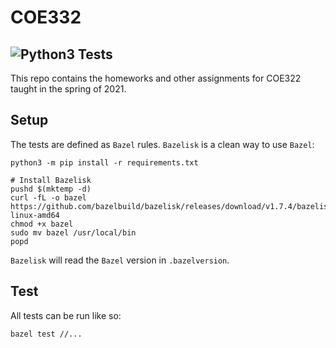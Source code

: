 # COE332
![Python3 Tests](https://github.com/alexwitt23/alw4364_coe332/workflows/Python3%20CI/badge.svg)
----

This repo contains the homeworks and other assignments for COE322 taught in the
spring of 2021.

## Setup

The tests are defined as `Bazel` rules. `Bazelisk` is a clean way to use `Bazel`:

```
python3 -m pip install -r requirements.txt

# Install Bazelisk
pushd $(mktemp -d)
curl -fL -o bazel https://github.com/bazelbuild/bazelisk/releases/download/v1.7.4/bazelisk-linux-amd64
chmod +x bazel
sudo mv bazel /usr/local/bin
popd
```

`Bazelisk` will read the `Bazel` version in `.bazelversion`.


## Test

All tests can be run like so:
```
bazel test //...
```
